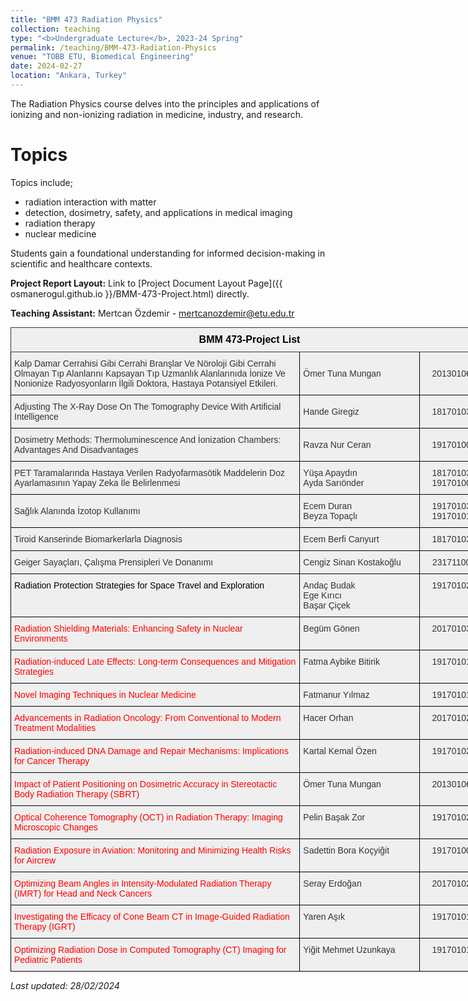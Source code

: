 ```yaml
---
title: "BMM 473 Radiation Physics"
collection: teaching
type: "<b>Undergraduate Lecture</b>, 2023-24 Spring"
permalink: /teaching/BMM-473-Radiation-Physics
venue: "TOBB ETU, Biomedical Engineering"
date: 2024-02-27
location: "Ankara, Turkey"
---
```


The Radiation Physics course delves into the principles and applications of ionizing and non-ionizing radiation in medicine, industry, and research. 

Topics
======
Topics include;
<ul>
  <li>radiation interaction with matter</li>
  <li>detection, dosimetry, safety, and applications in medical imaging</li>
  <li>radiation therapy</li>
  <li>nuclear medicine</li>
</ul>
Students gain a foundational understanding for informed decision-making in scientific and healthcare contexts.

**Project Report Layout:**
Link to [Project Document Layout Page]({{ osmanerogul.github.io }}/BMM-473-Project.html) directly.

**Teaching Assistant:** Mertcan Özdemir - [mertcanozdemir@etu.edu.tr](mailto:mertcanozdemir@etu.edu.tr)


<style type="text/css">
.tg  {border-collapse:collapse;border-color:#ccc;border-spacing:0;margin:0px auto;}
.tg td{background-color:#fff;border-color:#ccc;border-style:solid;border-width:1px;color:#333;
  font-family:Arial, sans-serif;font-size:14px;overflow:hidden;padding:10px 5px;word-break:normal;}
.tg th{background-color:#f0f0f0;border-color:#ccc;border-style:solid;border-width:1px;color:#333;
  font-family:Arial, sans-serif;font-size:14px;font-weight:normal;overflow:hidden;padding:10px 5px;word-break:normal;}
.tg .tg-4fps{background-color:#efefef;border-color:#000000;color:#000000;text-align:left;vertical-align:top}
.tg .tg-rbwf{background-color:#efefef;border-color:#000000;text-align:left;vertical-align:top}
.tg .tg-dkf2{background-color:#EFEFEF;border-color:#000000;text-align:center;vertical-align:top}
.tg .tg-gfnm{background-color:#efefef;border-color:#000000;text-align:center;vertical-align:middle}
.tg .tg-emon{background-color:#efefef;border-color:#000000;text-align:left;vertical-align:bottom}
.tg .tg-j4pq{background-color:#efefef;border-color:#000000;text-align:center;vertical-align:top}
.tg .tg-z8e9{background-color:#efefef;border-color:#000000;text-align:left;vertical-align:middle}
.tg .tg-3fas{background-color:#efefef;border-color:#000000;text-align:left;vertical-align:middle}
.tg .tg-sjcv{background-color:#EFEFEF;border-color:#000000;text-align:left;vertical-align:top}
.tg .tg-us7e{background-color:#efefef;border-color:#343434;color:#000000;font-size:16px;font-weight:bold;text-align:center;
  vertical-align:bottom}
.tg .tg-da41{background-color:#efefef;border-color:#000000;color:#fe0000;text-align:left;vertical-align:top}
.tg .tg-49yp{background-color:#EFEFEF;border-color:#000000;color:#FE0000;text-align:left;vertical-align:top}
</style>
<table class="tg" style="undefined;table-layout: fixed; width: 765px">
<colgroup>
<col style="width: 463px">
<col style="width: 192px">
<col style="width: 110px">
</colgroup>
<thead>
  <tr>
    <th class="tg-us7e" colspan="3"><span style="font-weight:bold">BMM 473-Project List</span></th>
  </tr>
</thead>
<tbody>
  <tr>
    <td class="tg-3fas">Kalp Damar Cerrahisi Gibi Cerrahi Branşlar Ve Nöroloji Gibi Cerrahi Olmayan Tıp Alanlarını Kapsayan Tıp Uzmanlık Alanlarınıda İonize Ve Nonionize Radyosyonların İlgili Doktora, Hastaya Potansiyel Etkileri.</td>
    <td class="tg-z8e9">Ömer Tuna Mungan</td>
    <td class="tg-gfnm">201301062</td>
  </tr>
  <tr>
    <td class="tg-3fas">Adjusting The X-Ray Dose On The Tomography Device With Artificial Intelligence</td>
    <td class="tg-z8e9">Hande Giregiz</td>
    <td class="tg-gfnm">181701038</td>
  </tr>
  <tr>
    <td class="tg-3fas">Dosimetry Methods: Thermoluminescence And İonization Chambers: Advantages And Disadvantages</td>
    <td class="tg-z8e9">Ravza Nur Ceran</td>
    <td class="tg-gfnm">191701005</td>
  </tr>
  <tr>
    <td class="tg-3fas">PET Taramalarında Hastaya Verilen Radyofarmasötik Maddelerin Doz Ayarlamasının Yapay Zeka İle Belirlenmesi</td>
    <td class="tg-z8e9">Yüşa Apaydın<br>Ayda Sarıönder</td>
    <td class="tg-gfnm">181701039<br>191701004</td>
  </tr>
  <tr>
    <td class="tg-3fas">Sağlık Alanında İzotop Kullanımı</td>
    <td class="tg-z8e9">Ecem Duran<br>Beyza Topaçlı</td>
    <td class="tg-gfnm">191701030<br>191701013</td>
  </tr>
  <tr>
    <td class="tg-3fas">Tiroid Kanserinde Biomarkerlarla Diagnosis</td>
    <td class="tg-emon">Ecem Berfi Canyurt</td>
    <td class="tg-gfnm">181701037</td>
  </tr>
  <tr>
    <td class="tg-3fas">Geiger Sayaçları, Çalışma Prensipleri Ve Donanımı</td>
    <td class="tg-emon">Cengiz Sinan Kostakoğlu</td>
    <td class="tg-gfnm">231711004</td>
  </tr>
  <tr>
    <td class="tg-4fps">Radiation Protection Strategies for Space Travel and Exploration</td>
    <td class="tg-rbwf">Andaç Budak<br>Ege Kırıcı<br>Başar Çiçek</td>
    <td class="tg-j4pq">191701028</td>
  </tr>
  <tr>
    <td class="tg-da41">Radiation Shielding Materials: Enhancing Safety in Nuclear Environments</td>
    <td class="tg-rbwf">Begüm Gönen</td>
    <td class="tg-j4pq">201701034</td>
  </tr>
  <tr>
    <td class="tg-49yp">Radiation-induced Late Effects: Long-term Consequences and Mitigation Strategies</td>
    <td class="tg-sjcv">Fatma Aybike Bitirik</td>
    <td class="tg-dkf2">191701016</td>
  </tr>
  <tr>
    <td class="tg-49yp">Novel Imaging Techniques in Nuclear Medicine</td>
    <td class="tg-sjcv">Fatmanur Yılmaz</td>
    <td class="tg-dkf2">191701019</td>
  </tr>
  <tr>
    <td class="tg-49yp">Advancements in Radiation Oncology: From Conventional to Modern Treatment Modalities</td>
    <td class="tg-sjcv">Hacer Orhan</td>
    <td class="tg-dkf2">201701027</td>
  </tr>
  <tr>
    <td class="tg-49yp">Radiation-induced DNA Damage and Repair Mechanisms: Implications for Cancer Therapy</td>
    <td class="tg-sjcv">Kartal Kemal Özen</td>
    <td class="tg-dkf2">191701026</td>
  </tr>
  <tr>
    <td class="tg-49yp">Impact of Patient Positioning on Dosimetric Accuracy in Stereotactic Body Radiation Therapy (SBRT)</td>
    <td class="tg-sjcv">Ömer Tuna Mungan</td>
    <td class="tg-dkf2">201301062</td>
  </tr>
  <tr>
    <td class="tg-49yp">Optical Coherence Tomography (OCT) in Radiation Therapy: Imaging Microscopic Changes</td>
    <td class="tg-sjcv">Pelin Başak Zor</td>
    <td class="tg-dkf2">191701027</td>
  </tr>
  <tr>
    <td class="tg-49yp">Radiation Exposure in Aviation: Monitoring and Minimizing Health Risks for Aircrew</td>
    <td class="tg-sjcv">Sadettin Bora Koçyiğit</td>
    <td class="tg-dkf2">191701001</td>
  </tr>
  <tr>
    <td class="tg-49yp">Optimizing Beam Angles in Intensity-Modulated Radiation Therapy (IMRT) for Head and Neck Cancers</td>
    <td class="tg-sjcv">Seray Erdoğan</td>
    <td class="tg-dkf2">201701029</td>
  </tr>
  <tr>
    <td class="tg-49yp">Investigating the Efficacy of Cone Beam CT in Image-Guided Radiation Therapy (IGRT)</td>
    <td class="tg-sjcv">Yaren Aşık</td>
    <td class="tg-dkf2">191701010</td>
  </tr>
  <tr>
    <td class="tg-49yp">Optimizing Radiation Dose in Computed Tomography (CT) Imaging for Pediatric Patients</td>
    <td class="tg-sjcv">Yiğit Mehmet Uzunkaya</td>
    <td class="tg-dkf2">191701012</td>
  </tr>
</tbody>
</table>



<p><em>Last updated: 28/02/2024</em></p>
